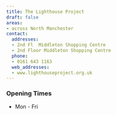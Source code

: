 ```yaml
---
title: The Lighthouse Project
draft: false
areas:
- across North Manchester
contact:
  addresses:
  - 2nd Fl  Middleton Shopping Centre
  - 2nd Floor Middleton Shopping Centre
  phone:
  - 0161 643 1163
  web_addresses:
  - www.lighthouseproject.org.uk
---
```


### Opening Times
* Mon - Fri

